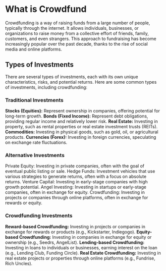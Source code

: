 # What is Crowdfund
 
Crowdfunding is a way of raising funds from a large number of people, typically through the internet. It allows individuals, businesses, or organizations to raise money from a collective effort of friends, family, customers, and even strangers. This approach to fundraising has become increasingly popular over the past decade, thanks to the rise of social media and online platforms.


## Types of Investments

There are several types of investments, each with its own unique characteristics, risks, and potential returns. Here are some common types of investments, including crowdfunding:

### Traditional Investments

<b>Stocks (Equities):</b> Represent ownership in companies, offering potential for long-term growth.
<b>Bonds (Fixed Income):</b> Represent debt obligations, providing regular income and relatively lower risk.
<b>Real Estate:</b> Investing in property, such as rental properties or real estate investment trusts (REITs).
<b>Commodities:</b> Investing in physical goods, such as gold, oil, or agricultural products.
<b>Currencies (Forex):</b> Investing in foreign currencies, speculating on exchange rate fluctuations.

### Alternative Investments

Private Equity: Investing in private companies, often with the goal of eventual public listing or sale.
Hedge Funds: Investment vehicles that use various strategies to generate returns, often with a focus on absolute returns.
Venture Capital: Investing in early-stage companies with high growth potential.
Angel Investing: Investing in startups or early-stage companies, often in exchange for equity.
Crowdfunding: Investing in projects or companies through online platforms, often in exchange for rewards or equity.

### Crowdfunding Investments

<b>Reward-based Crowdfunding:</b> Investing in projects or companies in exchange for rewards or products (e.g., Kickstarter, Indiegogo).
<b>Equity-based Crowdfunding:</b> Investing in companies in exchange for equity or ownership (e.g., Seedrs, AngelList).
<b>Lending-based Crowdfunding:</b> Investing in loans to individuals or businesses, earning interest on the loan (e.g., Lending Club, Funding Circle).
<b>Real Estate Crowdfunding:</b> Investing in real estate projects or properties through online platforms (e.g., Fundrise, Rich Uncles).


